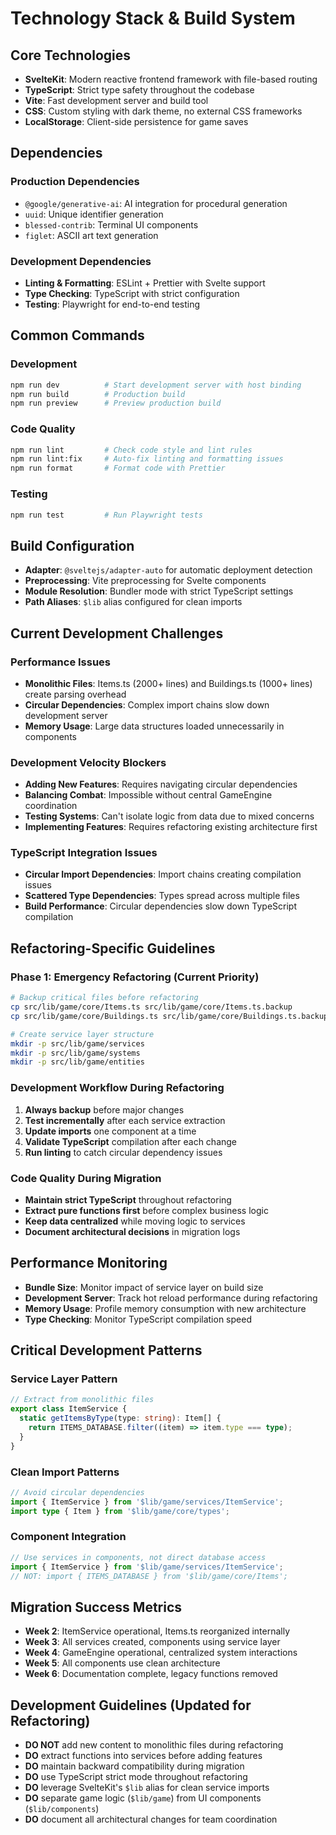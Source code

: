 # Technology Stack & Build System

## Core Technologies

- **SvelteKit**: Modern reactive frontend framework with file-based routing
- **TypeScript**: Strict type safety throughout the codebase
- **Vite**: Fast development server and build tool
- **CSS**: Custom styling with dark theme, no external CSS frameworks
- **LocalStorage**: Client-side persistence for game saves

## Dependencies

### Production Dependencies

- `@google/generative-ai`: AI integration for procedural generation
- `uuid`: Unique identifier generation
- `blessed-contrib`: Terminal UI components
- `figlet`: ASCII art text generation

### Development Dependencies

- **Linting & Formatting**: ESLint + Prettier with Svelte support
- **Type Checking**: TypeScript with strict configuration
- **Testing**: Playwright for end-to-end testing

## Common Commands

### Development

```bash
npm run dev          # Start development server with host binding
npm run build        # Production build
npm run preview      # Preview production build
```

### Code Quality

```bash
npm run lint         # Check code style and lint rules
npm run lint:fix     # Auto-fix linting and formatting issues
npm run format       # Format code with Prettier
```

### Testing

```bash
npm run test         # Run Playwright tests
```

## Build Configuration

- **Adapter**: `@sveltejs/adapter-auto` for automatic deployment detection
- **Preprocessing**: Vite preprocessing for Svelte components
- **Module Resolution**: Bundler mode with strict TypeScript settings
- **Path Aliases**: `$lib` alias configured for clean imports

## Current Development Challenges

### Performance Issues

- **Monolithic Files**: Items.ts (2000+ lines) and Buildings.ts (1000+ lines) create parsing overhead
- **Circular Dependencies**: Complex import chains slow down development server
- **Memory Usage**: Large data structures loaded unnecessarily in components

### Development Velocity Blockers

- **Adding New Features**: Requires navigating circular dependencies
- **Balancing Combat**: Impossible without central GameEngine coordination
- **Testing Systems**: Can't isolate logic from data due to mixed concerns
- **Implementing Features**: Requires refactoring existing architecture first

### TypeScript Integration Issues

- **Circular Import Dependencies**: Import chains creating compilation issues
- **Scattered Type Dependencies**: Types spread across multiple files
- **Build Performance**: Circular dependencies slow down TypeScript compilation

## Refactoring-Specific Guidelines

### Phase 1: Emergency Refactoring (Current Priority)

```bash
# Backup critical files before refactoring
cp src/lib/game/core/Items.ts src/lib/game/core/Items.ts.backup
cp src/lib/game/core/Buildings.ts src/lib/game/core/Buildings.ts.backup

# Create service layer structure
mkdir -p src/lib/game/services
mkdir -p src/lib/game/systems
mkdir -p src/lib/game/entities
```

### Development Workflow During Refactoring

1. **Always backup** before major changes
2. **Test incrementally** after each service extraction
3. **Update imports** one component at a time
4. **Validate TypeScript** compilation after each change
5. **Run linting** to catch circular dependency issues

### Code Quality During Migration

- **Maintain strict TypeScript** throughout refactoring
- **Extract pure functions first** before complex business logic
- **Keep data centralized** while moving logic to services
- **Document architectural decisions** in migration logs

## Performance Monitoring

- **Bundle Size**: Monitor impact of service layer on build size
- **Development Server**: Track hot reload performance during refactoring
- **Memory Usage**: Profile memory consumption with new architecture
- **Type Checking**: Monitor TypeScript compilation speed

## Critical Development Patterns

### Service Layer Pattern

```typescript
// Extract from monolithic files
export class ItemService {
  static getItemsByType(type: string): Item[] {
    return ITEMS_DATABASE.filter((item) => item.type === type);
  }
}
```

### Clean Import Patterns

```typescript
// Avoid circular dependencies
import { ItemService } from '$lib/game/services/ItemService';
import type { Item } from '$lib/game/core/types';
```

### Component Integration

```typescript
// Use services in components, not direct database access
import { ItemService } from '$lib/game/services/ItemService';
// NOT: import { ITEMS_DATABASE } from '$lib/game/core/Items';
```

## Migration Success Metrics

- **Week 2**: ItemService operational, Items.ts reorganized internally
- **Week 3**: All services created, components using service layer
- **Week 4**: GameEngine operational, centralized system interactions
- **Week 5**: All components use clean architecture
- **Week 6**: Documentation complete, legacy functions removed

## Development Guidelines (Updated for Refactoring)

- **DO NOT** add new content to monolithic files during refactoring
- **DO** extract functions into services before adding features
- **DO** maintain backward compatibility during migration
- **DO** use TypeScript strict mode throughout refactoring
- **DO** leverage SvelteKit's `$lib` alias for clean service imports
- **DO** separate game logic (`$lib/game`) from UI components (`$lib/components`)
- **DO** document all architectural changes for team coordination
